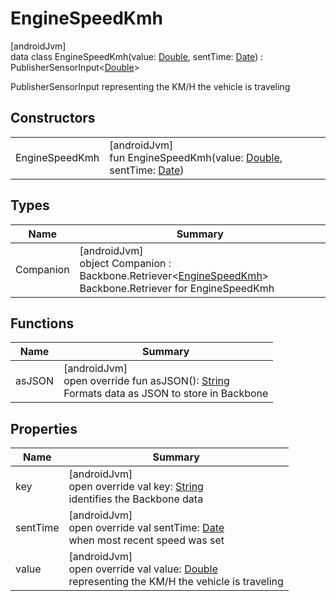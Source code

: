 # EngineSpeedKmh

[androidJvm]\
data class EngineSpeedKmh(value: [Double](https://kotlinlang.org/api/latest/jvm/stdlib/kotlin/-double/index.html), sentTime: [Date](https://developer.android.com/reference/kotlin/java/util/Date.html)) : PublisherSensorInput&lt;[Double](https://kotlinlang.org/api/latest/jvm/stdlib/kotlin/-double/index.html)&gt;

PublisherSensorInput representing the KM/H the vehicle is traveling

## Constructors

| | |
|---|---|
| EngineSpeedKmh | [androidJvm]<br>fun EngineSpeedKmh(value: [Double](https://kotlinlang.org/api/latest/jvm/stdlib/kotlin/-double/index.html), sentTime: [Date](https://developer.android.com/reference/kotlin/java/util/Date.html)) |

## Types

| Name | Summary |
|---|---|
| Companion | [androidJvm]<br>object Companion : Backbone.Retriever&lt;[EngineSpeedKmh](index.md)&gt; <br>Backbone.Retriever for EngineSpeedKmh |

## Functions

| Name | Summary |
|---|---|
| asJSON | [androidJvm]<br>open override fun asJSON(): [String](https://kotlinlang.org/api/latest/jvm/stdlib/kotlin/-string/index.html)<br>Formats data as JSON to store in Backbone |

## Properties

| Name | Summary |
|---|---|
| key | [androidJvm]<br>open override val key: [String](https://kotlinlang.org/api/latest/jvm/stdlib/kotlin/-string/index.html)<br>identifies the Backbone data |
| sentTime | [androidJvm]<br>open override val sentTime: [Date](https://developer.android.com/reference/kotlin/java/util/Date.html)<br>when most recent speed was set |
| value | [androidJvm]<br>open override val value: [Double](https://kotlinlang.org/api/latest/jvm/stdlib/kotlin/-double/index.html)<br>representing the KM/H the vehicle is traveling |